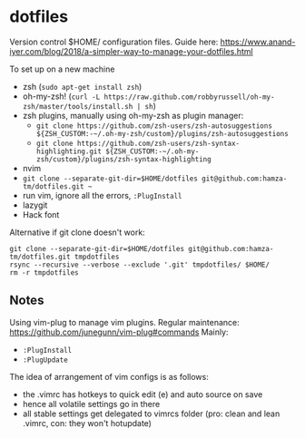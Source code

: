 # dotfiles
Version control $HOME/ configuration files. Guide here: https://www.anand-iyer.com/blog/2018/a-simpler-way-to-manage-your-dotfiles.html

To set up on a new machine
  * zsh (`sudo apt-get install zsh`)
  * oh-my-zsh! (`curl -L https://raw.github.com/robbyrussell/oh-my-zsh/master/tools/install.sh | sh`)
  * zsh plugins, manually using oh-my-zsh as plugin manager:
    * `git clone https://github.com/zsh-users/zsh-autosuggestions ${ZSH_CUSTOM:-~/.oh-my-zsh/custom}/plugins/zsh-autosuggestions`
    * `git clone https://github.com/zsh-users/zsh-syntax-highlighting.git ${ZSH_CUSTOM:-~/.oh-my-zsh/custom}/plugins/zsh-syntax-highlighting`
  * nvim
  * `git clone --separate-git-dir=$HOME/dotfiles git@github.com:hamza-tm/dotfiles.git ~`
  * run vim, ignore all the errors, `:PlugInstall`
  * lazygit
  * Hack font

Alternative if git clone doesn't work:
```
git clone --separate-git-dir=$HOME/dotfiles git@github.com:hamza-tm/dotfiles.git tmpdotfiles
rsync --recursive --verbose --exclude '.git' tmpdotfiles/ $HOME/
rm -r tmpdotfiles
```

## Notes

Using vim-plug to manage vim plugins. Regular maintenance: https://github.com/junegunn/vim-plug#commands
Mainly:
  * `:PlugInstall`
  * `:PlugUpdate`

The idea of arrangement of vim configs is as follows:
  * the .vimrc has hotkeys to quick edit (<leader>e) and auto source on save
  * hence all volatile settings go in there
  * all stable settings get delegated to vimrcs folder (pro: clean and lean .vimrc, con: they won't hotupdate)
